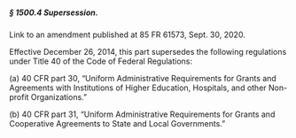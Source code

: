 ##### § 1500.4 Supersession. #####

Link to an amendment published at 85 FR 61573, Sept. 30, 2020.

Effective December 26, 2014, this part supersedes the following regulations under Title 40 of the Code of Federal Regulations:

(a) 40 CFR part 30, “Uniform Administrative Requirements for Grants and Agreements with Institutions of Higher Education, Hospitals, and other Non-profit Organizations.”

(b) 40 CFR part 31, “Uniform Administrative Requirements for Grants and Cooperative Agreements to State and Local Governments.”